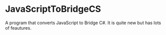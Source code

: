 # JavaScriptToBridgeCS
A program that converts JavaScript to Bridge C#.
It is quite new but has lots of feautures.
